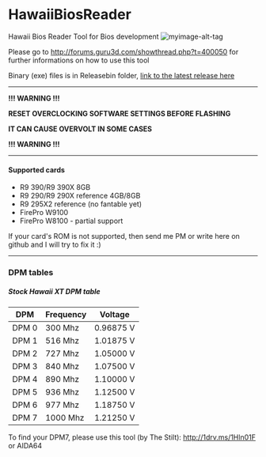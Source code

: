 # HawaiiBiosReader
Hawaii Bios Reader Tool for Bios development
![myimage-alt-tag](http://s14.postimg.org/bvr6rl18x/Bez_n_zvu.png)

Please go to http://forums.guru3d.com/showthread.php?t=400050 for further informations on how to use this tool

Binary (exe) files is in Releasebin folder, [link to the latest release here](https://github.com/OneB1t/HawaiiBiosReader/raw/master/ReleaseBin/HawaiiBiosReader.exe)

-----

**!!! WARNING !!!**

**RESET OVERCLOCKING SOFTWARE SETTINGS BEFORE FLASHING**

**IT CAN CAUSE OVERVOLT IN SOME CASES**

**!!! WARNING !!!**

-----

#### Supported cards

* R9 390/R9 390X 8GB
* R9 290/R9 290X reference 4GB/8GB
* R9 295X2 reference (no fantable yet)
* FirePro W9100
* FirePro W8100 - partial support

If your card's ROM is not supported, then send me PM or write here on github and I will try to fix it :)

-----

### DPM tables

##### Stock Hawaii XT DPM table

| DPM   | Frequency | Voltage   |
| ----- | --------- | --------- |
| DPM 0 |  300 Mhz  | 0.96875 V |
| DPM 1 |  516 Mhz  | 1.01875 V|
| DPM 2 |  727 Mhz  | 1.05000 V |
| DPM 3 |  840 Mhz  | 1.07500 V |
| DPM 4 |  890 Mhz  | 1.10000 V |
| DPM 5 |  936 Mhz  | 1.12500 V |
| DPM 6 |  977 Mhz  | 1.18750 V |
| DPM 7 | 1000 Mhz  | 1.21250 V |

To find your DPM7, please use this tool (by The Stilt): http://1drv.ms/1Hln01F or AIDA64
